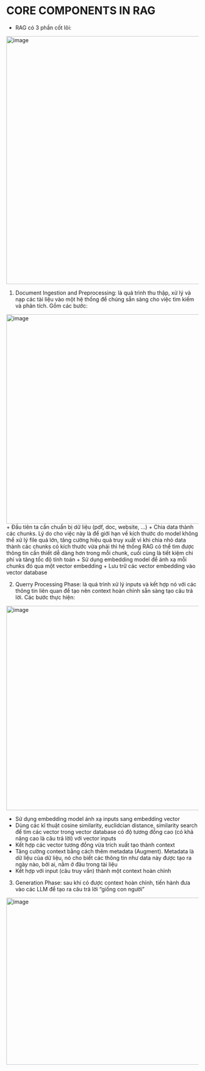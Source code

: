 # CORE COMPONENTS IN RAG
-	RAG có 3 phần cốt lõi:

<img width="975" height="649" alt="image" src="https://github.com/user-attachments/assets/2ee8acd3-7ae4-46bb-b403-358e6d50e98e" />

1.	 Document Ingestion and Preprocessing: là quá trình thu thập, xử lý và nạp các tài liệu vào một hệ thống để chúng sẵn sàng cho việc tìm kiếm và phân tích. Gồm các bước:

<img width="975" height="548" alt="image" src="https://github.com/user-attachments/assets/754b1efc-9d6c-4e4f-88da-7738ce2fd3f5" />
+ Đầu tiên ta cần chuẩn bị dữ liệu (pdf, doc, website, …)
+ Chia data thành các chunks. Lý do cho việc này là để giới hạn về kích thước do model không thể xử lý file quá lớn, tăng cường hiệu quả truy xuất vì khi chia nhỏ data thành các chunks có kích thước vừa phải thì hệ thống RAG có thể tìm được thông tin cần thiết dễ dàng hơn trong mỗi chunk, cuối cùng là tiết kiệm chi phí và tăng tốc độ tính toán
+ Sử dụng embedding model để ánh xạ mỗi chunks đó qua một vector embedding
+ Lưu trữ các vector embedding vào vector database


2.	Querry Processing Phase: là quá trình xử lý inputs và kết hợp nó với các thông tin liên quan để tạo nên context hoàn chỉnh sẵn sàng tạo câu trả lời. Các bước thực hiện:
 
<img width="975" height="535" alt="image" src="https://github.com/user-attachments/assets/e986614d-e62e-4b80-ab91-32b9ef094adf" />

+ Sử dụng embedding model ánh xạ inputs sang embedding vector
+ Dùng các kĩ thuật cosine similarity, euclidcian distance, similarity search để tìm các vector trong vector database có độ tương đồng cao (có khả năng cao là câu trả lời) với vector inputs 
+ Kết hợp các vector tương đồng vừa trích xuất tạo thành context
+ Tăng cường context bằng cách thêm metadata (Augment). Metadata là dữ liệu của dữ liệu, nó cho biết các thông tin như data này được tạo ra ngày nào, bởi ai, nằm ở đâu trong tài liệu
+ Kết hợp với input (câu truy vấn) thành một context hoàn chỉnh


3.	Generation Phase: sau khi có được context hoàn chỉnh, tiến hành đưa vào các LLM để tạo ra câu trả lời “giống con người”

<img width="975" height="437" alt="image" src="https://github.com/user-attachments/assets/24511238-85c5-46d0-8fe1-467c3b10dcc4" />

 

